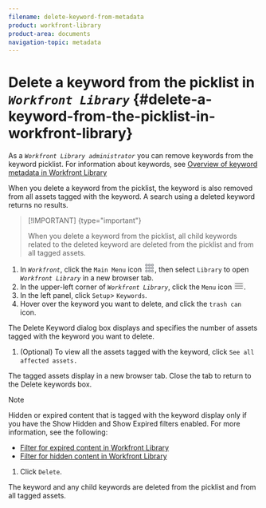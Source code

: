 ```yaml
---
filename: delete-keyword-from-metadata
product: workfront-library
product-area: documents
navigation-topic: metadata
---
```




# Delete a keyword from the picklist in *`Workfront Library`* {#delete-a-keyword-from-the-picklist-in-workfront-library}

As a *`Workfront Library administrator`* you can remove keywords from the keyword picklist. For information about keywords, see [Overview of keyword metadata in Workfront Library](keyword-metadata-overview.md)


When you delete a keyword from the picklist, the keyword is also removed from all assets tagged with the keyword. A search using a deleted keyword returns no results.


>[!IMPORTANT] {type="important"}
>
>When you delete a keyword from the picklist, all child keywords related to the deleted keyword are deleted from the picklist and from all tagged assets. 





1.  In *`Workfront`*, click the `Main Menu` icon ![](assets/main-menu-icon.png), then select `Library` to open *`Workfront Library`* in a new browser tab.
1.  In the upper-left corner of *`Workfront Library`*, click the `Menu` icon ![](assets/library-menu-icon.png).
1.  In the left panel, click `Setup`> `Keywords`.
1.  Hover over the keyword you want to delete, and click the `trash can` icon. 


   The Delete Keyword dialog box displays and specifies the number of assets tagged with the keyword you want to delete.

1.  (Optional) To view all the assets tagged with the keyword, click `See all affected assets.`


   The tagged assets display in a new browser tab. Close the tab to return to the Delete keywords box.


   >[!NOTE]
   >
   >Hidden or expired content that is tagged with the keyword display only if you have the Show Hidden and Show Expired filters enabled. For more information, see the following:
   >
   >    
   >    
   >    * [Filter for expired content in Workfront Library](filter-for-expired-content.md) 
   >    * [Filter for hidden content in Workfront Library](filter-hidden-content.md) 
   >    
   >    




1.  Click `Delete`.


   The keyword and any child keywords are deleted from the picklist and from all tagged assets. 



